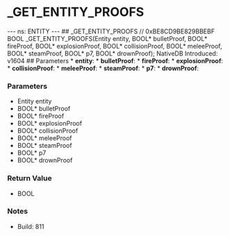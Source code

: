 # _GET_ENTITY_PROOFS

--- ns: ENTITY --- ## _GET_ENTITY_PROOFS  // 0xBE8CD9BE829BBEBF BOOL _GET_ENTITY_PROOFS(Entity entity, BOOL* bulletProof, BOOL* fireProof, BOOL* explosionProof, BOOL* collisionProof, BOOL* meleeProof, BOOL* steamProof, BOOL* p7, BOOL* drownProof);  NativeDB Introduced: v1604  ## Parameters * **entity**: * **bulletProof**: * **fireProof**: * **explosionProof**: * **collisionProof**: * **meleeProof**: * **steamProof**: * **p7**: * **drownProof**:

### Parameters
* Entity entity
* BOOL* bulletProof
* BOOL* fireProof
* BOOL* explosionProof
* BOOL* collisionProof
* BOOL* meleeProof
* BOOL* steamProof
* BOOL* p7
* BOOL* drownProof

### Return Value
* BOOL

### Notes
* Build: 811

